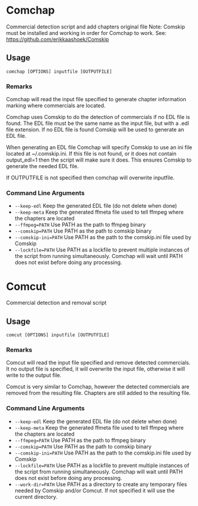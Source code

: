 # Comchap
Commercial detection script and add chapters original file
Note: Comskip must be installed and working in order for Comchap to work.  See: https://github.com/erikkaashoek/Comskip

## Usage
`comchap [OPTIONS] inputfile [OUTPUTFILE]`

### Remarks
Comchap will read the input file specified to generate chapter information marking where commercials are located.

Comchap uses Comskip to do the detection of commercials if no EDL file is found.  The EDL file must be the same name as the input file, but with a .edl file extension.  If no EDL file is found Comskip will be used to generate an EDL file.

When generating an EDL file Comchap will specify Comskip to use an ini file located at ~/.comskip.ini.  If this file is not found, or it does not contain output_edl=1 then the script will make sure it does.  This ensures Comskip to generate the needed EDL file.

If OUTPUTFILE is not specified then comchap will overwrite inputfile.

### Command Line Arguments
-  `--keep-edl`           Keep the generated EDL file (do not delete when done)
-  `--keep-meta`          Keep the generated ffmeta file used to tell ffmpeg where the chapters are located
-  `--ffmpeg=PATH`        Use PATH as the path to ffmpeg binary
-  `--comskip=PATH`       Use PATH as the path to comskip binary
-  `--comskip-ini=PATH`   Use PATH as the path to the comskip.ini file used by Comskip
-  `--lockfile=PATH`      Use PATH as a lockfile to prevent multiple instances of the script from running simultaneously.
                           Comchap will wait until PATH does not exist before doing any processing.

# Comcut
Commercial detection and removal script

## Usage
`comcut [OPTIONS] inputfile [OUTPUTFILE]`

### Remarks
Comcut will read the input file specified and remove detected commercials.  It no output file is specified, it will overwrite the input file, otherwise it will write to the output file.

Comcut is very similar to Comchap, however the detected commercials are removed from the resulting file.  Chapters are still added to the resulting file.

### Command Line Arguments
-  `--keep-edl`           Keep the generated EDL file (do not delete when done)
-  `--keep-meta`          Keep the generated ffmeta file used to tell ffmpeg where the chapters are located
-  `--ffmpeg=PATH`        Use PATH as the path to ffmpeg binary
-  `--comskip=PATH`       Use PATH as the path to comskip binary
-  `--comskip-ini=PATH`   Use PATH as the path to the comskip.ini file used by Comskip
-  `--lockfile=PATH`      Use PATH as a lockfile to prevent multiple instances of the script from running simultaneously.  Comchap will wait until PATH does not exist before doing any processing.
-  `--work-dir=PATH`      Use PATH as a directory to create any temporary files needed by Comskip and/or Comcut.  If not specified it will use the current directory.